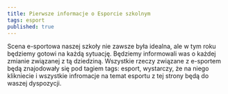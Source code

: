 ```yaml
---
title: Pierwsze informacje o Esporcie szkolnym
tags: esport
published: true
---
```


Scena e-sportowa naszej szkoły nie zawsze była idealna, ale w tym roku będziemy gotowi na każdą sytuację. Będziemy informowali was o każdej zmianie związanej z tą dziedziną.
Wszystkie rzeczy związane z e-sportem będą znajodowały się pod tagiem tags: esport, wystarczy, że na niego klikniecie i wszystkie infromacje na temat esportu z tej strony będą do waszej dyspozycji.